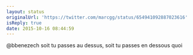 ```yaml
---
layout: status
originalUrl: 'https://twitter.com/marcgg/status/654941092887023616'
isReply: true
date: 2015-10-16 08:44:59
---
```


@bbenezech soit tu passes au dessus, soit tu passes en dessous quoi
